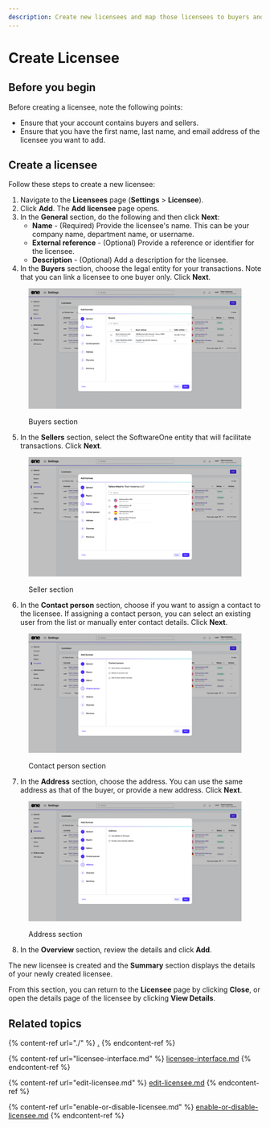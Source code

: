 ```yaml
---
description: Create new licensees and map those licensees to buyers and sellers.
---
```


# Create Licensee

## Before you begin

Before creating a licensee, note the following points:

* Ensure that your account contains buyers and sellers.
* Ensure that you have the first name, last name, and email address of the licensee you want to add.

## Create a licensee

Follow these steps to create a new licensee:

1. Navigate to the **Licensees** page (**Settings** > **Licensee**).
2. Click **Add**. The **Add licensee** page opens.&#x20;
3. In the **General** section, do the following and then click **Next**:
   * **Name** - (Required) Provide the licensee's name. This can be your company name, department name, or username.&#x20;
   * **External reference** - (Optional) Provide a reference or identifier for the licensee.
   * **Description** - (Optional) Add a description for the licensee.
4. In the **Buyers** section, choose the legal entity for your transactions. Note that you can link a licensee to one buyer only. Click **Next**.

<figure><img src="../../../.gitbook/assets/image (462).png" alt=""><figcaption><p>Buyers section</p></figcaption></figure>

5. In the **Sellers** section, select the SoftwareOne entity that will facilitate transactions. Click **Next**.

<figure><img src="../../../.gitbook/assets/image (463).png" alt=""><figcaption><p>Seller section</p></figcaption></figure>

6. In the **Contact person** section, choose if you want to assign a contact to the licensee. If assigning a contact person, you can select an existing user from the list or manually enter contact details. Click **Next**.

<figure><img src="../../../.gitbook/assets/image (464).png" alt=""><figcaption><p>Contact person section</p></figcaption></figure>

7. In the **Address** section, choose the address. You can use the same address as that of the buyer, or provide a new address. Click **Next**.

<figure><img src="../../../.gitbook/assets/image (465).png" alt=""><figcaption><p>Address section</p></figcaption></figure>

8. In the **Overview** section, review the details and click **Add**.&#x20;

The new licensee is created and the **Summary** section displays the details of your newly created licensee.&#x20;

From this section, you can return to the **Licensee** page by clicking **Close**, or open the details page of the licensee by clicking **View Details**.

## Related topics

{% content-ref url="./" %}
[.](./)
{% endcontent-ref %}

{% content-ref url="licensee-interface.md" %}
[licensee-interface.md](licensee-interface.md)
{% endcontent-ref %}

{% content-ref url="edit-licensee.md" %}
[edit-licensee.md](edit-licensee.md)
{% endcontent-ref %}

{% content-ref url="enable-or-disable-licensee.md" %}
[enable-or-disable-licensee.md](enable-or-disable-licensee.md)
{% endcontent-ref %}

